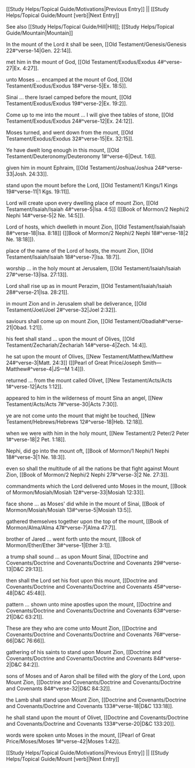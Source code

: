 [[Study Helps/Topical Guide/Motivations|Previous Entry]]  ||  [[Study Helps/Topical Guide/Mount [verb]|Next Entry]]

 See also [[Study Helps/Topical Guide/Hill|Hill]]; [[Study Helps/Topical Guide/Mountain|Mountain]]

 In the mount of the Lord it shall be seen, [[Old Testament/Genesis/Genesis 22#^verse-14|Gen. 22:14]].

 met him in the mount of God, [[Old Testament/Exodus/Exodus 4#^verse-27|Ex. 4:27]].

 unto Moses ... encamped at the mount of God, [[Old Testament/Exodus/Exodus 18#^verse-5|Ex. 18:5]].

 Sinai ... there Israel camped before the mount, [[Old Testament/Exodus/Exodus 19#^verse-2|Ex. 19:2]].

 Come up to me into the mount ... I will give thee tables of stone, [[Old Testament/Exodus/Exodus 24#^verse-12|Ex. 24:12]].

 Moses turned, and went down from the mount, [[Old Testament/Exodus/Exodus 32#^verse-15|Ex. 32:15]].

 Ye have dwelt long enough in this mount, [[Old Testament/Deuteronomy/Deuteronomy 1#^verse-6|Deut. 1:6]].

 given him in mount Ephraim, [[Old Testament/Joshua/Joshua 24#^verse-33|Josh. 24:33]].

 stand upon the mount before the Lord, [[Old Testament/1 Kings/1 Kings 19#^verse-11|1 Kgs. 19:11]].

 Lord will create upon every dwelling place of mount Zion, [[Old Testament/Isaiah/Isaiah 4#^verse-5|Isa. 4:5]] ([[Book of Mormon/2 Nephi/2 Nephi 14#^verse-5|2 Ne. 14:5]]).

 Lord of hosts, which dwelleth in mount Zion, [[Old Testament/Isaiah/Isaiah 8#^verse-18|Isa. 8:18]] ([[Book of Mormon/2 Nephi/2 Nephi 18#^verse-18|2 Ne. 18:18]]).

 place of the name of the Lord of hosts, the mount Zion, [[Old Testament/Isaiah/Isaiah 18#^verse-7|Isa. 18:7]].

 worship ... in the holy mount at Jerusalem, [[Old Testament/Isaiah/Isaiah 27#^verse-13|Isa. 27:13]].

 Lord shall rise up as in mount Perazim, [[Old Testament/Isaiah/Isaiah 28#^verse-21|Isa. 28:21]].

 in mount Zion and in Jerusalem shall be deliverance, [[Old Testament/Joel/Joel 2#^verse-32|Joel 2:32]].

 saviours shall come up on mount Zion, [[Old Testament/Obadiah#^verse-21|Obad. 1:21]].

 his feet shall stand ... upon the mount of Olives, [[Old Testament/Zechariah/Zechariah 14#^verse-4|Zech. 14:4]].

 he sat upon the mount of Olives, [[New Testament/Matthew/Matthew 24#^verse-3|Matt. 24:3]] ([[Pearl of Great Price/Joseph Smith—Matthew#^verse-4|JS—M 1:4]]).

 returned ... from the mount called Olivet, [[New Testament/Acts/Acts 1#^verse-12|Acts 1:12]].

 appeared to him in the wilderness of mount Sina an angel, [[New Testament/Acts/Acts 7#^verse-30|Acts 7:30]].

 ye are not come unto the mount that might be touched, [[New Testament/Hebrews/Hebrews 12#^verse-18|Heb. 12:18]].

 when we were with him in the holy mount, [[New Testament/2 Peter/2 Peter 1#^verse-18|2 Pet. 1:18]].

 Nephi, did go into the mount oft, [[Book of Mormon/1 Nephi/1 Nephi 18#^verse-3|1 Ne. 18:3]].

 even so shall the multitude of all the nations be that fight against Mount Zion, [[Book of Mormon/2 Nephi/2 Nephi 27#^verse-3|2 Ne. 27:3]].

 commandments which the Lord delivered unto Moses in the mount, [[Book of Mormon/Mosiah/Mosiah 12#^verse-33|Mosiah 12:33]].

 face shone ... as Moses' did while in the mount of Sinai, [[Book of Mormon/Mosiah/Mosiah 13#^verse-5|Mosiah 13:5]].

 gathered themselves together upon the top of the mount, [[Book of Mormon/Alma/Alma 47#^verse-7|Alma 47:7]].

 brother of Jared ... went forth unto the mount, [[Book of Mormon/Ether/Ether 3#^verse-1|Ether 3:1]].

 a trump shall sound ... as upon Mount Sinai, [[Doctrine and Covenants/Doctrine and Covenants/Doctrine and Covenants 29#^verse-13|D&C 29:13]].

 then shall the Lord set his foot upon this mount, [[Doctrine and Covenants/Doctrine and Covenants/Doctrine and Covenants 45#^verse-48|D&C 45:48]].

 pattern ... shown unto mine apostles upon the mount, [[Doctrine and Covenants/Doctrine and Covenants/Doctrine and Covenants 63#^verse-21|D&C 63:21]].

 These are they who are come unto Mount Zion, [[Doctrine and Covenants/Doctrine and Covenants/Doctrine and Covenants 76#^verse-66|D&C 76:66]].

 gathering of his saints to stand upon Mount Zion, [[Doctrine and Covenants/Doctrine and Covenants/Doctrine and Covenants 84#^verse-2|D&C 84:2]].

 sons of Moses and of Aaron shall be filled with the glory of the Lord, upon Mount Zion, [[Doctrine and Covenants/Doctrine and Covenants/Doctrine and Covenants 84#^verse-32|D&C 84:32]].

 the Lamb shall stand upon Mount Zion, [[Doctrine and Covenants/Doctrine and Covenants/Doctrine and Covenants 133#^verse-18|D&C 133:18]].

 he shall stand upon the mount of Olivet, [[Doctrine and Covenants/Doctrine and Covenants/Doctrine and Covenants 133#^verse-20|D&C 133:20]].

 words were spoken unto Moses in the mount, [[Pearl of Great Price/Moses/Moses 1#^verse-42|Moses 1:42]].

[[Study Helps/Topical Guide/Motivations|Previous Entry]]  ||  [[Study Helps/Topical Guide/Mount [verb]|Next Entry]]